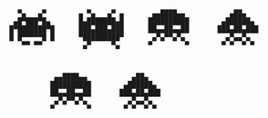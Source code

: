 ##



                                  
        ▀▄   ▄▀        ▄ ▀▄   ▄▀ ▄       ▄▄████▄▄           ▄██▄        
       ▄█▀███▀█▄       █▄███████▄█      ██████████        ▄██████▄     
      █▀███████▀█      ███▄███▄███      ██▄▄██▄▄██       ███▄██▄███    
      █ █▀▀▀▀▀█ █      ▀█████████▀       ▄▀▄▀▀▄▀▄          ▄▀▄▄▀▄      
         ▀▀ ▀▀          ▄▀     ▀▄       ▀        ▀        ▀ ▀  ▀ ▀     
                

                 
                 ▄▄████▄▄           ▄██▄       
                ██████████        ▄██████▄     
                ██▄▄██▄▄██       ███▄██▄███    
                 ▄▀▄▀▀▄▀▄          ▄▀▄▄▀▄      
                ▀        ▀        ▀ ▀  ▀ ▀     
                 



